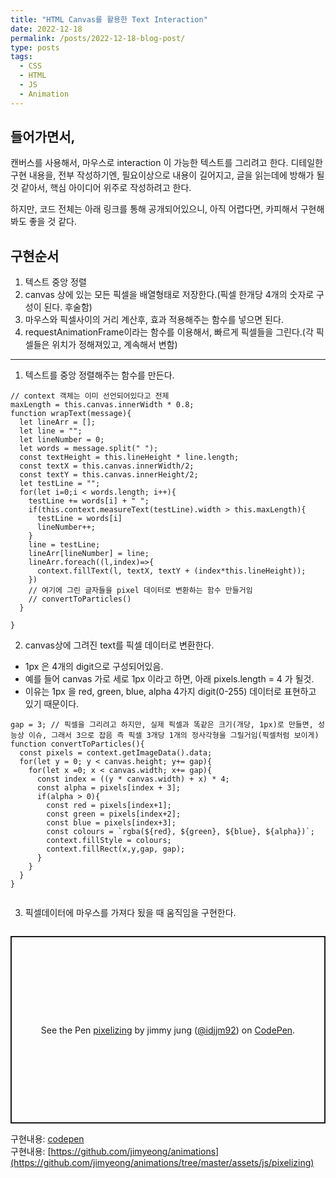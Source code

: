 ```yaml
---
title: "HTML Canvas를 활용한 Text Interaction"
date: 2022-12-18
permalink: /posts/2022-12-18-blog-post/
type: posts
tags:
  - CSS
  - HTML
  - JS
  - Animation
---
```


## 들어가면서,

캔버스를 사용해서, 마우스로 interaction 이 가능한 텍스트를 그리려고 한다.
디테일한 구현 내용을, 전부 작성하기엔, 필요이상으로 내용이 길어지고, 글을 읽는데에 방해가 될 것 같아서, 핵심 아이디어 위주로 작성하려고 한다.

하지만, 코드 전체는 아래 링크를 통해 공개되어있으니, 아직 어렵다면, 카피해서 구현해 봐도 좋을 것 같다.

## 구현순서

1. 텍스트 중앙 정렬
2. canvas 상에 있는 모든 픽셀을 배열형태로 저장한다.(픽셀 한개당 4개의 숫자로 구성이 된다. 후술함)
3. 마우스와 픽셀사이의 거리 계산후, 효과 적용해주는 함수를 넣으면 된다.
4. requestAnimationFrame이라는 함수를 이용해서, 빠르게 픽셀들을 그린다.(각 픽셀들은 위치가 정해져있고, 계속해서 변함)

---

1. 텍스트를 중앙 정렬해주는 함수를 만든다.

```
// context 객체는 이미 선언되어있다고 전제
maxLength = this.canvas.innerWidth * 0.8;
function wrapText(message){
  let lineArr = [];
  let line = "";
  let lineNumber = 0;
  let words = message.split(" ");
  const textHeight = this.lineHeight * line.length;
  const textX = this.canvas.innerWidth/2;
  const textY = this.canvas.innerHeight/2;
  let testLine = "";
  for(let i=0;i < words.length; i++){
    testLine += words[i] + " ";
    if(this.context.measureText(testLine).width > this.maxLength){
      testLine = words[i]
      lineNumber++;
    }
    line = testLine;
    lineArr[lineNumber] = line;
    lineArr.foreach((l,index)=>{
      context.fillText(l, textX, textY + (index*this.lineHeight));
    })
    // 여기에 그린 글자들을 pixel 데이터로 변환하는 함수 만들거임
    // convertToParticles()
  }

}
```

2. canvas상에 그려진 text를 픽셀 데이터로 변환한다.

- 1px 은 4개의 digit으로 구성되어있음.
- 예를 들어 canvas 가로 세로 1px 이라고 하면, 아래 pixels.length = 4 가 될것.
- 이유는 1px 을 red, green, blue, alpha 4가지 digit(0-255) 데이터로 표현하고 있기 때문이다.

```
gap = 3; // 픽셀을 그리려고 하지만, 실제 픽셀과 똑같은 크기(개당, 1px)로 만들면, 성능상 이슈, 그래서 3으로 잡음 즉 픽셀 3개당 1개의 정사각형을 그릴거임(픽셀처럼 보이게)
function convertToParticles(){
  const pixels = context.getImageData().data;
  for(let y = 0; y < canvas.height; y+= gap){
    for(let x =0; x < canvas.width; x+= gap){
      const index = ((y * canvas.width) + x) * 4;
      const alpha = pixels[index + 3];
      if(alpha > 0){
        const red = pixels[index+1];
        const green = pixels[index+2];
        const blue = pixels[index+3];
        const colours = `rgba(${red}, ${green}, ${blue}, ${alpha})`;
        context.fillStyle = colours;
        context.fillRect(x,y,gap, gap);
      }
    }
  }
}


```

3. 픽셀데이터에 마우스를 가져다 됬을 때 움직임을 구현한다.

```

```

<p class="codepen" data-height="300" data-theme-id="dark" data-default-tab="js,result" data-slug-hash="VwdgpMj" data-user="idjjm92" style="height: 300px; box-sizing: border-box; display: flex; align-items: center; justify-content: center; border: 2px solid; margin: 1em 0; padding: 1em;">
  <span>See the Pen <a href="https://codepen.io/idjjm92/pen/VwdgpMj">
  pixelizing</a> by jimmy jung (<a href="https://codepen.io/idjjm92">@idjjm92</a>)
  on <a href="https://codepen.io">CodePen</a>.</span>
</p>
<script async src="https://cpwebassets.codepen.io/assets/embed/ei.js"></script>

구현내용: [codepen](https://codepen.io/idjjm92/pen/VwdgpMj)
<br/>
구현내용: [https://github.com/jimyeong/animations](https://github.com/jimyeong/animations/tree/master/assets/js/pixelizing)
